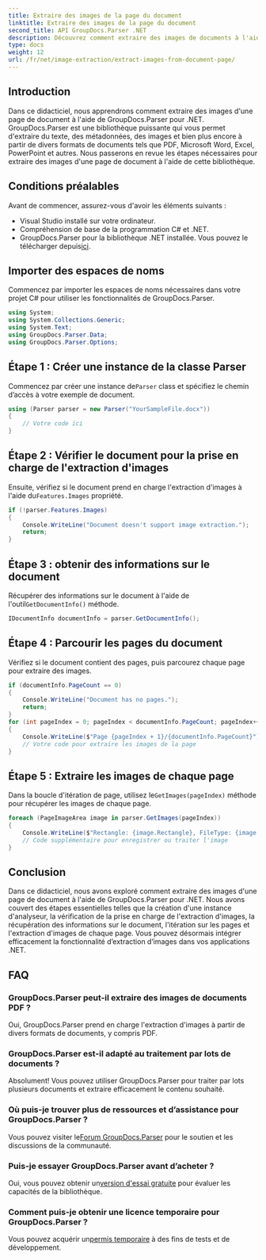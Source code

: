 ```yaml
---
title: Extraire des images de la page du document
linktitle: Extraire des images de la page du document
second_title: API GroupDocs.Parser .NET
description: Découvrez comment extraire des images de documents à l'aide de GroupDocs.Parser pour .NET. Améliorez vos capacités de traitement de documents.
type: docs
weight: 12
url: /fr/net/image-extraction/extract-images-from-document-page/
---
```

## Introduction
Dans ce didacticiel, nous apprendrons comment extraire des images d'une page de document à l'aide de GroupDocs.Parser pour .NET. GroupDocs.Parser est une bibliothèque puissante qui vous permet d'extraire du texte, des métadonnées, des images et bien plus encore à partir de divers formats de documents tels que PDF, Microsoft Word, Excel, PowerPoint et autres. Nous passerons en revue les étapes nécessaires pour extraire des images d'une page de document à l'aide de cette bibliothèque.
## Conditions préalables
Avant de commencer, assurez-vous d'avoir les éléments suivants :
- Visual Studio installé sur votre ordinateur.
- Compréhension de base de la programmation C# et .NET.
- GroupDocs.Parser pour la bibliothèque .NET installée. Vous pouvez le télécharger depuis[ici](https://releases.groupdocs.com/parser/net/).

## Importer des espaces de noms
Commencez par importer les espaces de noms nécessaires dans votre projet C# pour utiliser les fonctionnalités de GroupDocs.Parser.
```csharp
using System;
using System.Collections.Generic;
using System.Text;
using GroupDocs.Parser.Data;
using GroupDocs.Parser.Options;
```
## Étape 1 : Créer une instance de la classe Parser
 Commencez par créer une instance de`Parser` class et spécifiez le chemin d’accès à votre exemple de document.
```csharp
using (Parser parser = new Parser("YourSampleFile.docx"))
{
    // Votre code ici
}
```
## Étape 2 : Vérifier le document pour la prise en charge de l'extraction d'images
 Ensuite, vérifiez si le document prend en charge l'extraction d'images à l'aide du`Features.Images` propriété.
```csharp
if (!parser.Features.Images)
{
    Console.WriteLine("Document doesn't support image extraction.");
    return;
}
```
## Étape 3 : obtenir des informations sur le document
 Récupérer des informations sur le document à l'aide de l'outil`GetDocumentInfo()` méthode.
```csharp
IDocumentInfo documentInfo = parser.GetDocumentInfo();
```
## Étape 4 : Parcourir les pages du document
Vérifiez si le document contient des pages, puis parcourez chaque page pour extraire des images.
```csharp
if (documentInfo.PageCount == 0)
{
    Console.WriteLine("Document has no pages.");
    return;
}
for (int pageIndex = 0; pageIndex < documentInfo.PageCount; pageIndex++)
{
    Console.WriteLine($"Page {pageIndex + 1}/{documentInfo.PageCount}");
    // Votre code pour extraire les images de la page
}
```
## Étape 5 : Extraire les images de chaque page
 Dans la boucle d'itération de page, utilisez le`GetImages(pageIndex)` méthode pour récupérer les images de chaque page.
```csharp
foreach (PageImageArea image in parser.GetImages(pageIndex))
{
    Console.WriteLine($"Rectangle: {image.Rectangle}, FileType: {image.FileType}");
    // Code supplémentaire pour enregistrer ou traiter l'image
}
```

## Conclusion
Dans ce didacticiel, nous avons exploré comment extraire des images d'une page de document à l'aide de GroupDocs.Parser pour .NET. Nous avons couvert des étapes essentielles telles que la création d'une instance d'analyseur, la vérification de la prise en charge de l'extraction d'images, la récupération des informations sur le document, l'itération sur les pages et l'extraction d'images de chaque page. Vous pouvez désormais intégrer efficacement la fonctionnalité d’extraction d’images dans vos applications .NET.

## FAQ
### GroupDocs.Parser peut-il extraire des images de documents PDF ?
Oui, GroupDocs.Parser prend en charge l'extraction d'images à partir de divers formats de documents, y compris PDF.
### GroupDocs.Parser est-il adapté au traitement par lots de documents ?
Absolument! Vous pouvez utiliser GroupDocs.Parser pour traiter par lots plusieurs documents et extraire efficacement le contenu souhaité.
### Où puis-je trouver plus de ressources et d’assistance pour GroupDocs.Parser ?
 Vous pouvez visiter le[Forum GroupDocs.Parser](https://forum.groupdocs.com/c/parser/17) pour le soutien et les discussions de la communauté.
### Puis-je essayer GroupDocs.Parser avant d’acheter ?
 Oui, vous pouvez obtenir un[version d'essai gratuite](https://releases.groupdocs.com/) pour évaluer les capacités de la bibliothèque.
### Comment puis-je obtenir une licence temporaire pour GroupDocs.Parser ?
 Vous pouvez acquérir un[permis temporaire](https://purchase.groupdocs.com/temporary-license/) à des fins de tests et de développement.